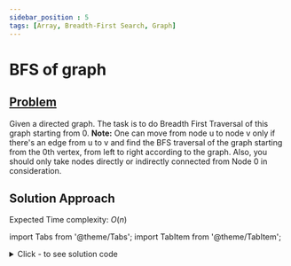 ```yaml
---
sidebar_position : 5
tags: [Array, Breadth-First Search, Graph]
---
```


# BFS of graph

## [Problem](https://practice.geeksforgeeks.org/problems/bfs-traversal-of-graph/1)

Given a directed graph. The task is to do Breadth First Traversal of this graph starting from 0.
<strong>Note:</strong>  One can move from node u to node v only if there's an edge from u to v and find the BFS traversal of the graph starting from the 0th vertex, from left to right according to the graph. Also, you should only take nodes directly or indirectly connected from Node 0 in consideration.


## Solution Approach

Expected Time complexity: $O(n)$

import Tabs from '@theme/Tabs';
import TabItem from '@theme/TabItem';

<details><summary>Click - to see solution code</summary>

<Tabs>
<TabItem value="cpp" label="C++">

```cpp
class Solution {
   public:
    vector<int> bfsOfGraph(int V, vector<int> adj[]) {
        vector<int> ans;
        vector<int> vis(V);
        deque<int> q;
        q.push_back(0);
        while (q.size()) {
            int cur = q.front();
            q.pop_front();
            if (vis[cur]) continue;
            ans.push_back(cur);
            vis[cur] = 1;
            for (auto nbr : adj[cur]) {
                q.push_back(nbr);
            }
        }
        return ans;
    }
};

```
</TabItem>
</Tabs>

</details>

